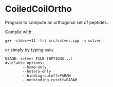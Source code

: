# CoiledCoilOrtho
Program to compute an orthogonal set of peptides.

Compile with:
```shell
g++ -std=c++11 -lrt src/solver.cpp -o solver
```
or simply by typing `make`.


```shell
USAGE: solver FILE [OPTIONS...]
Available options:
        --homo-only
        --hetero-only
        --binding-cutoff=PARAM
        --nonbinding-cutoff=PARAM
```